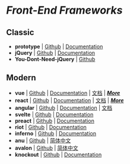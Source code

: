 # _Front-End Frameworks_

## Classic

- **prototype** | [Github](https://github.com/sstephenson/prototype) | [Documentation](http://prototypejs.org/learn/)
- **jQuery** | [Github](https://github.com/jquery/jquery) | [Documentation](http://api.jquery.com/)
- **You-Dont-Need-jQuery** | [Github](https://github.com/nefe/You-Dont-Need-jQuery)


## Modern

- **vue** | [Github](https://github.com/vuejs/vue) | [Documentation](https://vuejs.org/) | [文档](https://cn.vuejs.org/index.html) | [_**More**_](./vue.md)
- **react** | [Github](https://github.com/facebook/react) | [Documentation](https://reactjs.org/) | [文档](https://doc.react-china.org/) | [_**More**_](./react.md)
- **angular** | [Github](https://github.com/angular/angular) | [Documentation](https://angular.io/) | [文档](https://angular.cn/)
- **svelte** | [Github](https://github.com/sveltejs/svelte) | [Documentation](https://svelte.technology/)
- **preact** | [Github](https://github.com/developit/preact) | [Documentation](https://preactjs.com/)
- **riot** | [Github](https://github.com/riot/riot) | [Documentation]( http://riotjs.com/)
- **inferno** | [Github](https://github.com/infernojs/inferno) | [Documentation](https://infernojs.org/)
- **anu** | [Github](https://rubylouvre.github.io/anu/) | [简体中文](https://infernojs.org/)
- **avalon** | [Github](https://github.com/RubyLouvre/avalon) | [简体中文](http://avalonjs.coding.me/)
- **knockout** | [Github](https://github.com/knockout/knockout) | [Documentation](http://knockoutjs.com/documentation/introduction.html)


